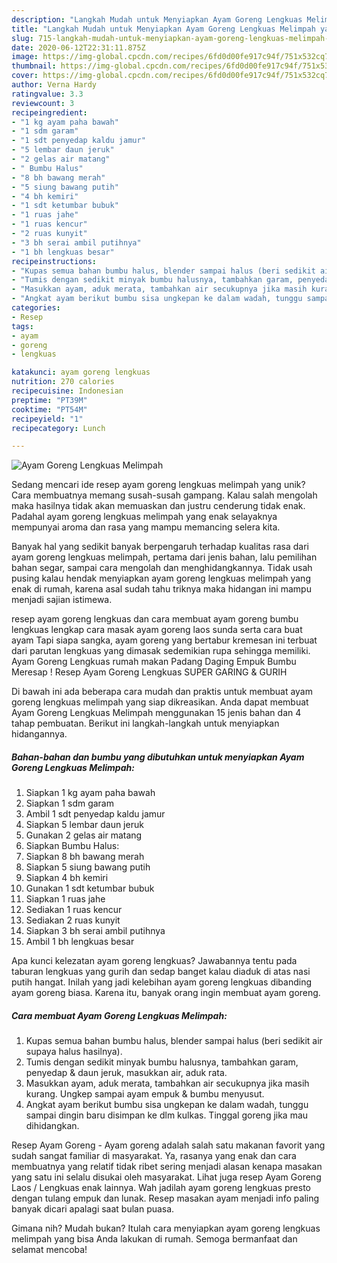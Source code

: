 ```yaml
---
description: "Langkah Mudah untuk Menyiapkan Ayam Goreng Lengkuas Melimpah yang Sempurna"
title: "Langkah Mudah untuk Menyiapkan Ayam Goreng Lengkuas Melimpah yang Sempurna"
slug: 715-langkah-mudah-untuk-menyiapkan-ayam-goreng-lengkuas-melimpah-yang-sempurna
date: 2020-06-12T22:31:11.875Z
image: https://img-global.cpcdn.com/recipes/6fd0d00fe917c94f/751x532cq70/ayam-goreng-lengkuas-melimpah-foto-resep-utama.jpg
thumbnail: https://img-global.cpcdn.com/recipes/6fd0d00fe917c94f/751x532cq70/ayam-goreng-lengkuas-melimpah-foto-resep-utama.jpg
cover: https://img-global.cpcdn.com/recipes/6fd0d00fe917c94f/751x532cq70/ayam-goreng-lengkuas-melimpah-foto-resep-utama.jpg
author: Verna Hardy
ratingvalue: 3.3
reviewcount: 3
recipeingredient:
- "1 kg ayam paha bawah"
- "1 sdm garam"
- "1 sdt penyedap kaldu jamur"
- "5 lembar daun jeruk"
- "2 gelas air matang"
- " Bumbu Halus"
- "8 bh bawang merah"
- "5 siung bawang putih"
- "4 bh kemiri"
- "1 sdt ketumbar bubuk"
- "1 ruas jahe"
- "1 ruas kencur"
- "2 ruas kunyit"
- "3 bh serai ambil putihnya"
- "1 bh lengkuas besar"
recipeinstructions:
- "Kupas semua bahan bumbu halus, blender sampai halus (beri sedikit air supaya halus hasilnya)."
- "Tumis dengan sedikit minyak bumbu halusnya, tambahkan garam, penyedap &amp; daun jeruk, masukkan air, aduk rata."
- "Masukkan ayam, aduk merata, tambahkan air secukupnya jika masih kurang. Ungkep sampai ayam empuk &amp; bumbu menyusut."
- "Angkat ayam berikut bumbu sisa ungkepan ke dalam wadah, tunggu sampai dingin baru disimpan ke dlm kulkas. Tinggal goreng jika mau dihidangkan."
categories:
- Resep
tags:
- ayam
- goreng
- lengkuas

katakunci: ayam goreng lengkuas 
nutrition: 270 calories
recipecuisine: Indonesian
preptime: "PT39M"
cooktime: "PT54M"
recipeyield: "1"
recipecategory: Lunch

---
```



![Ayam Goreng Lengkuas Melimpah](https://img-global.cpcdn.com/recipes/6fd0d00fe917c94f/751x532cq70/ayam-goreng-lengkuas-melimpah-foto-resep-utama.jpg)

Sedang mencari ide resep ayam goreng lengkuas melimpah yang unik? Cara membuatnya memang susah-susah gampang. Kalau salah mengolah maka hasilnya tidak akan memuaskan dan justru cenderung tidak enak. Padahal ayam goreng lengkuas melimpah yang enak selayaknya mempunyai aroma dan rasa yang mampu memancing selera kita.

Banyak hal yang sedikit banyak berpengaruh terhadap kualitas rasa dari ayam goreng lengkuas melimpah, pertama dari jenis bahan, lalu pemilihan bahan segar, sampai cara mengolah dan menghidangkannya. Tidak usah pusing kalau hendak menyiapkan ayam goreng lengkuas melimpah yang enak di rumah, karena asal sudah tahu triknya maka hidangan ini mampu menjadi sajian istimewa.

resep ayam goreng lengkuas dan cara membuat ayam goreng bumbu lengkuas lengkap cara masak ayam goreng laos sunda serta cara buat ayam Tapi siapa sangka, ayam goreng yang bertabur kremesan ini terbuat dari parutan lengkuas yang dimasak sedemikian rupa sehingga memiliki. Ayam Goreng Lengkuas rumah makan Padang Daging Empuk Bumbu Meresap ! Resep Ayam Goreng Lengkuas SUPER GARING &amp; GURIH


Di bawah ini ada beberapa cara mudah dan praktis untuk membuat ayam goreng lengkuas melimpah yang siap dikreasikan. Anda dapat membuat Ayam Goreng Lengkuas Melimpah menggunakan 15 jenis bahan dan 4 tahap pembuatan. Berikut ini langkah-langkah untuk menyiapkan hidangannya.

<!--inarticleads1-->

##### Bahan-bahan dan bumbu yang dibutuhkan untuk menyiapkan Ayam Goreng Lengkuas Melimpah:

1. Siapkan 1 kg ayam paha bawah
1. Siapkan 1 sdm garam
1. Ambil 1 sdt penyedap kaldu jamur
1. Siapkan 5 lembar daun jeruk
1. Gunakan 2 gelas air matang
1. Siapkan  Bumbu Halus:
1. Siapkan 8 bh bawang merah
1. Siapkan 5 siung bawang putih
1. Siapkan 4 bh kemiri
1. Gunakan 1 sdt ketumbar bubuk
1. Siapkan 1 ruas jahe
1. Sediakan 1 ruas kencur
1. Sediakan 2 ruas kunyit
1. Siapkan 3 bh serai ambil putihnya
1. Ambil 1 bh lengkuas besar


Apa kunci kelezatan ayam goreng lengkuas? Jawabannya tentu pada taburan lengkuas yang gurih dan sedap banget kalau diaduk di atas nasi putih hangat. Inilah yang jadi kelebihan ayam goreng lengkuas dibanding ayam goreng biasa. Karena itu, banyak orang ingin membuat ayam goreng. 

<!--inarticleads2-->

##### Cara membuat Ayam Goreng Lengkuas Melimpah:

1. Kupas semua bahan bumbu halus, blender sampai halus (beri sedikit air supaya halus hasilnya).
1. Tumis dengan sedikit minyak bumbu halusnya, tambahkan garam, penyedap &amp; daun jeruk, masukkan air, aduk rata.
1. Masukkan ayam, aduk merata, tambahkan air secukupnya jika masih kurang. Ungkep sampai ayam empuk &amp; bumbu menyusut.
1. Angkat ayam berikut bumbu sisa ungkepan ke dalam wadah, tunggu sampai dingin baru disimpan ke dlm kulkas. Tinggal goreng jika mau dihidangkan.


Resep Ayam Goreng - Ayam goreng adalah salah satu makanan favorit yang sudah sangat familiar di masyarakat. Ya, rasanya yang enak dan cara membuatnya yang relatif tidak ribet sering menjadi alasan kenapa masakan yang satu ini selalu disukai oleh masyarakat. Lihat juga resep Ayam Goreng Laos / Lengkuas enak lainnya. Wah jadilah ayam goreng lengkuas presto dengan tulang empuk dan lunak. Resep masakan ayam menjadi info paling banyak dicari apalagi saat bulan puasa. 

Gimana nih? Mudah bukan? Itulah cara menyiapkan ayam goreng lengkuas melimpah yang bisa Anda lakukan di rumah. Semoga bermanfaat dan selamat mencoba!

